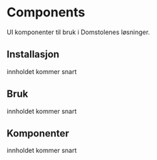 # Components

UI komponenter til bruk i Domstolenes løsninger.

## Installasjon

innholdet kommer snart

## Bruk

innholdet kommer snart

## Komponenter

innholdet kommer snart